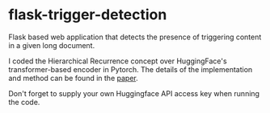 # flask-trigger-detection
Flask based web application that detects the presence of triggering content in a given long document.

I coded the Hierarchical Recurrence concept over HuggingFace's transformer-based encoder in Pytorch. The details of the implementation and method can be found in the [paper](https://arxiv.org/abs/2307.14912).

Don't forget to supply your own Huggingface API access key when running the code. 



